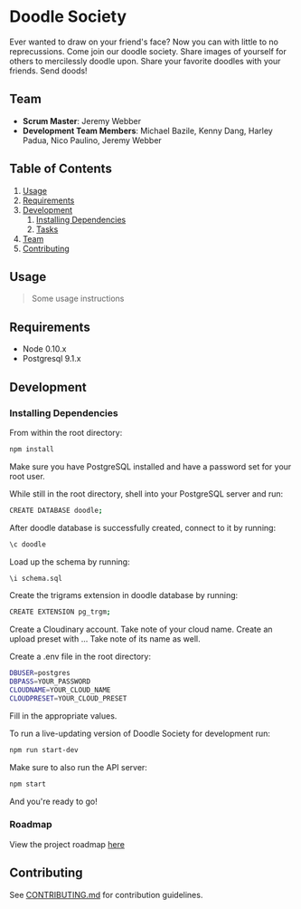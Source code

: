 # Doodle Society

Ever wanted to draw on your friend's face? Now you can with little to no reprecussions. Come join our doodle society. Share images of yourself for others to mercilessly doodle upon. Share your favorite doodles with your friends. Send doods!

## Team

  - __Scrum Master__: Jeremy Webber
  - __Development Team Members__: Michael Bazile, Kenny Dang, Harley Padua, Nico Paulino, Jeremy Webber 

## Table of Contents

1. [Usage](#Usage)
1. [Requirements](#requirements)
1. [Development](#development)
    1. [Installing Dependencies](#installing-dependencies)
    1. [Tasks](#tasks)
1. [Team](#team)
1. [Contributing](#contributing)

## Usage

> Some usage instructions

## Requirements

- Node 0.10.x
- Postgresql 9.1.x

## Development

### Installing Dependencies

From within the root directory:

```sh
npm install
```
Make sure you have PostgreSQL installed and have a password set for your root user.

While still in the root directory, shell into your PostgreSQL server and run:

```sh
CREATE DATABASE doodle;
```
After doodle database is successfully created, connect to it by running:

```sh
\c doodle
```

Load up the schema by running:

```sh
\i schema.sql
```

Create the trigrams extension in doodle database by running:

```sh
CREATE EXTENSION pg_trgm;
```

Create a Cloudinary account. Take note of your cloud name. Create an upload preset with ... Take note of its name as well. 

Create a .env file in the root directory:

```sh
DBUSER=postgres
DBPASS=YOUR_PASSWORD
CLOUDNAME=YOUR_CLOUD_NAME
CLOUDPRESET=YOUR_CLOUD_PRESET
```

Fill in the appropriate values.

To run a live-updating version of Doodle Society for development run:

```sh
npm run start-dev
```

Make sure to also run the API server:

```sh
npm start
```

And you're ready to go!

### Roadmap

View the project roadmap [here](https://github.com/TeamNoodle/doodle-society/issues)


## Contributing

See [CONTRIBUTING.md](CONTRIBUTING.md) for contribution guidelines.
